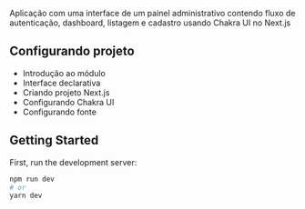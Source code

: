 Aplicação com uma interface de um painel administrativo contendo fluxo de autenticação, dashboard, listagem e cadastro usando Chakra UI no Next.js


## Configurando projeto

- Introdução ao módulo
- Interface declarativa
- Criando projeto Next.js
- Configurando Chakra UI
- Configurando fonte

## Getting Started

First, run the development server:

```bash
npm run dev
# or
yarn dev
```
